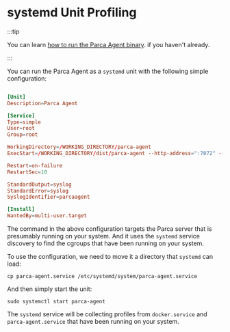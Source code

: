 # systemd Unit Profiling

:::tip

You can learn [how to run the Parca Agent binary](/docs/agent-binary). if you haven't already.

:::

You can run the Parca Agent as a `systemd` unit with the following simple configuration:
```toml

[Unit]
Description=Parca Agent

[Service]
Type=simple
User=root
Group=root

WorkingDirectory=/WORKING_DIRECTORY/parca-agent
ExecStart=/WORKING_DIRECTORY/dist/parca-agent --http-address=":7072" --node=systemd-test --systemd-units=docker.service,parca-agent.service --log-level=debug --kubernetes=false --store-address=localhost:7070 --insecure

Restart=on-failure
RestartSec=10

StandardOutput=syslog
StandardError=syslog
SyslogIdentifier=parcaagent

[Install]
WantedBy=multi-user.target
```

The command in the above configuration targets the Parca server that is presumably running on your system. And it uses the `systemd` service discovery to find the cgroups that have been running on your system.

To use the configuration, we need to move it a directory that `systemd` can load:
```
cp parca-agent.service /etc/systemd/system/parca-agent.service
```

And then simply start the unit:
```
sudo systemctl start parca-agent
```

The `systemd` service will be collecting profiles from `docker.service` and `parca-agent.service` that have been running on your system.
